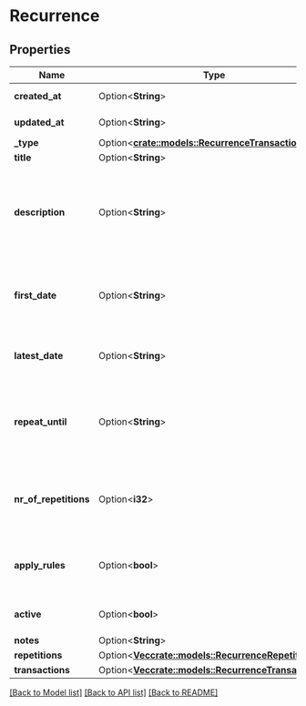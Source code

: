 # Recurrence

## Properties

Name | Type | Description | Notes
------------ | ------------- | ------------- | -------------
**created_at** | Option<**String**> |  | [optional][readonly]
**updated_at** | Option<**String**> |  | [optional][readonly]
**_type** | Option<[**crate::models::RecurrenceTransactionType**](RecurrenceTransactionType.md)> |  | [optional]
**title** | Option<**String**> |  | [optional]
**description** | Option<**String**> | Not to be confused with the description of the actual transaction(s) being created. | [optional]
**first_date** | Option<**String**> | First time the recurring transaction will fire. Must be after today. | [optional]
**latest_date** | Option<**String**> | Last time the recurring transaction has fired. | [optional][readonly]
**repeat_until** | Option<**String**> | Date until the recurring transaction can fire. Use either this field or repetitions. | [optional]
**nr_of_repetitions** | Option<**i32**> | Max number of created transactions. Use either this field or repeat_until. | [optional]
**apply_rules** | Option<**bool**> | Whether or not to fire the rules after the creation of a transaction. | [optional]
**active** | Option<**bool**> | If the recurrence is even active. | [optional]
**notes** | Option<**String**> |  | [optional]
**repetitions** | Option<[**Vec<crate::models::RecurrenceRepetition>**](RecurrenceRepetition.md)> |  | [optional]
**transactions** | Option<[**Vec<crate::models::RecurrenceTransaction>**](RecurrenceTransaction.md)> |  | [optional]

[[Back to Model list]](../README.md#documentation-for-models) [[Back to API list]](../README.md#documentation-for-api-endpoints) [[Back to README]](../README.md)


